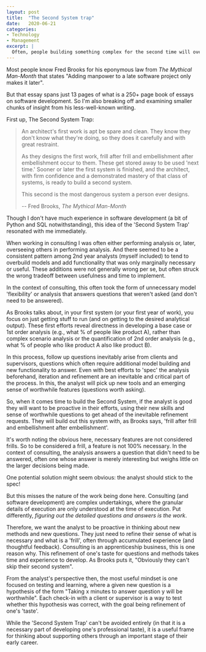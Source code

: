 ```yaml
---
layout: post
title:  "The Second System trap"
date:   2020-06-21
categories:
- Technology
- Management
excerpt: |
  Often, people building something complex for the second time will over-engineer their solution. This is a predictable response to all the contingent things that came up the first time around, but risks a solution that is heavy and late.
---
```


Most people know Fred Brooks for his eponymous law from *The Mythical Man-Month* that states "Adding manpower to a late software project only makes it later".

But that essay spans just 13 pages of what is a 250+ page book of essays on software development. So I'm also breaking off and examining smaller chunks of insight from his less-well-known writing.

First up, The Second System Trap:

>
>An architect's first work is apt be spare and clean. They know they don't know
>what they're doing, so they does it carefully and with great restraint.
>
>As they designs the first work, frill after frill and embellishment after
>embellishment occur to them. These get stored away to be used 'next time.'
>Sooner or later the first system is finished, and the architect, with firm
>confidence and a demonstrated mastery of that class of systems, is ready to
>build a second system.
>
>This second is the most dangerous system a person ever designs.
>
> -- Fred Brooks, *The Mythical Man-Month*
>

Though I don't have much experience in software development (a bit of Python and SQL notwithstanding), this idea of the 'Second System Trap' resonated with me immediately.

When working in consulting I was often either performing analysis or, later, overseeing others in performing analysis. And there seemed to be a consistent pattern among 2nd year analysts (myself included) to tend to overbuild models and add functionality that was only marginally necessary or useful. These additions were not generally wrong per se, but often struck the wrong tradeoff between usefulness and time to implement.

In the context of consulting, this often took the form of unnecessary model 'flexibility' or analysis that answers questions that weren't asked (and don't need to be answered).

As Brooks talks about, in your first system (or your first year of work), you focus on just getting stuff to run (and on getting to the desired analytical output). These first efforts reveal directness in developing a base case or 1st order analysis (e.g., what % of people like product A), rather than complex scenario analysis or the quantification of 2nd order analysis (e.g., what % of people who like product A also like product B).

In this process, follow up questions inevitably arise from clients and supervisors, questions which often require additional model building and new functionality to answer. Even with best efforts to 'spec' the analysis beforehand, iteration and refinement are an inevitable and critical part of the process. In this, the analyst will pick up new tools and an emerging sense of worthwhile features (questions worth asking).

So, when it comes time to build the Second System, if the analyst is good they will want to be proactive in their efforts, using their new skills and sense of worthwhile questions to get ahead of the inevitable refinement requests. They will build out this system with, as Brooks says, 'frill after frill and embellishment after embellishment'.

It's worth noting the obvious here, necessary features are not considered frills. So to be considered a frill, a feature is not 100% necessary. In the context of consulting, the analysis answers a question that didn't need to be answered, often one whose answer is merely interesting but weighs little on the larger decisions being made.

One potential solution might seem obvious: the analyst should stick to the spec!

But this misses the nature of the work being done here. Consulting (and software development) are complex undertakings, where the granular details of execution are only understood at the time of execution. Put differently, *figuring out the detailed questions and answers is the work*.

Therefore, we want the analyst to be proactive in thinking about new methods and new questions. They just need to refine their sense of what is necessary and what is a 'frill', often through accumulated experience (and thoughtful feedback). Consulting is an apprenticeship business, this is one reason why. This refinement of one's taste for questions and methods takes time and experience to develop. As Brooks puts it, "Obviously they can't skip their second system".

From the analyst's perspective then, the most useful mindset is one focused on testing and learning, where a given new question is a hypothesis of the form "Taking x minutes to answer question y will be worthwhile". Each check-in with a client or supervisor is a way to test whether this hypothesis was correct, with the goal being refinement of one's 'taste'.

While the 'Second System Trap' can't be avoided entirely (in that it is a necessary part of developing one's professional taste), it is a useful frame for thinking about supporting others through an important stage of their early career.
